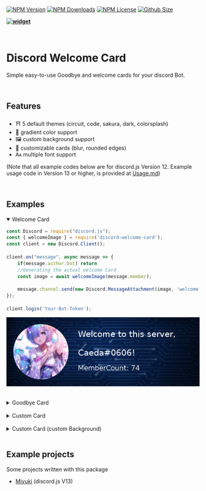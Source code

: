 [![NPM Version](https://img.shields.io/npm/v/discord-welcome-card?color=00DEC8&style=for-the-badge)](https://www.npmjs.com/package/discord-welcome-card)
[![NPM Downloads](https://img.shields.io/npm/dt/discord-welcome-card?color=00DEC8&style=for-the-badge)](https://www.npmjs.com/package/discord-welcome-card)
[![NPM License](https://img.shields.io/npm/l/discord-welcome-card?color=00DEC8&style=for-the-badge)](https://www.npmjs.com/package/discord-welcome-card)
[![Github Size](https://img.shields.io/github/repo-size/AKORA-Studios/DiscordWelcomeCard?color=00DEC8&label=SIZE&style=for-the-badge)](https://www.npmjs.com/package/discord-welcome-card)

**[![widget](https://discord.com/api/guilds/553942677117337600/widget.png?style=banner2)](https://discord.gg/Emk2udJ)**

<br>

#  Discord Welcome Card
Simple easy-to-use Goodbye and welcome cards for your discord Bot.

<br>

## Features
* ⛩️ 5 default themes (circuit, code, sakura, dark, colorsplash)
* 🍭 gradient color support
* 🖼️ custom background support
* 📎 customizable cards (blur, rounded edges)
* 🗛 multiple font support

(Note that all example codes below are for discord.js Version 12. Example usage code in Version 13 or higher, is provided at [Usage.md](Usage.md))

<br>

## Examples
<details open> 
    <summary>  Welcome Card </summary>

```javascript
const Discord = require("discord.js");
const { welcomeImage } = require('discord-welcome-card');
const client = new Discord.Client();

client.on("message", async message => {
    if(message.author.bot) return
    //Generating the actual welcome Card
    const image = await welcomeImage(message.member);

    message.channel.send(new Discord.MessageAttachment(image, 'welcome.png'))
});

client.login('Your-Bot-Token');
```
    
![Image](examples/welcome2.png)


</details>

<br />


<details> <summary> Goodbye Card </summary>

```javascript
const Discord = require("discord.js");
const { goodbyeImage } = require('discord-welcome-card');
const client = new Discord.Client();

client.on("message", async message => {
    if(message.author.bot) return
    //Generating the actual goodbye Card
    const image = await goodbyeImage(message.member, 'code');

    message.channel.send(new Discord.MessageAttachment(image, 'goodbye.png'))
});

client.login('Your-Bot-Token');
```
    
![Image](examples/goodbye2.png)
    
</details>
<br />

<details><summary> Custom Card </summary>

```javascript
const Discord = require("discord.js");
const { drawCard } = require('discord-welcome-card');
const client = new Discord.Client();

client.on("message", async message => {
    if(message.author.bot) return
    //Generating the actual custom Card
    const image = await drawCard({
            blur: true,
            title: 'Title',
            theme: 'dark',
            text: 'Text',
            subtitle: 'Subtitle',
            rounded: true,
            border: true,
            avatar: message.member.user.avatarURL({ format: 'png' })
        })
    message.channel.send(new Discord.MessageAttachment(image, 'custom.png'))
});

client.login('Your-Bot-Token');
```
    
![Image](examples/custom2.png)

</details>
    
<br />

<details> <summary> Custom Card (custom Background) </summary>
folder strcuture:

```
folder
|-index.js
|-image.png
```

```javascript
const Discord = require("discord.js");
const { drawCard } = require('discord-welcome-card');
const client = new Discord.Client();

client.on("message", async message => {
    if(message.author.bot) return
    //Generating the actual custom Card
    const image = await drawCard({
            blur: true,
            title: 'Title',
            theme:  {
        image: "./image.png",
        color: new Gradient("linear", {
            color: "#4287f5",
            offset: 1
        }, {
            color: "#f5426f",
            offset: 0
        })
    },
            text: 'Text',
            subtitle: 'Subtitle',
            rounded: true,
            border: true,
            avatar: message.member.user.avatarURL({ format: 'png' })
        })
    message.channel.send(new Discord.MessageAttachment(image, 'custom.png'))
});

client.login('Your-Bot-Token');
```
    
</details>    

<br>

## Example projects
Some projects written with this package
* [Miyuki](https://github.com/discord-card/Miyuki) (discord.js V13)

